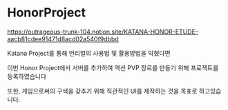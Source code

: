 # HonorProject
https://outrageous-trunk-104.notion.site/KATANA-HONOR-ETUDE-aacb81cdee91471d8acd02a540f9dbbd
 
Katana Project를 통해 언리얼의 사용법 및 활용방법을 익혔다면

이번 Honor Project에서 서버를 추가하여 액션 PVP 장르를 만들기 위해 프로젝트를 등록하였습니다

또한, 게임으로써의 구색을 갖추기 위해 직관적인 UI를 제작하는 것을 목표로 하고있습니다.
